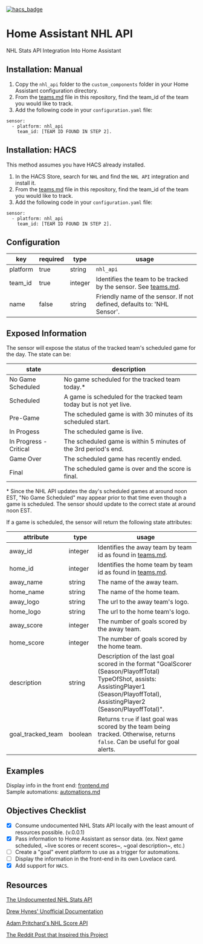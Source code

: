 [![hacs_badge](https://img.shields.io/badge/HACS-Default-orange.svg)](https://github.com/custom-components/hacs)
# Home Assistant NHL API
NHL Stats API Integration Into Home Assistant
## Installation: Manual
1. Copy the `nhl_api` folder to the `custom_components` folder in your Home Assistant configuration directory.
2. From the [teams.md](https://github.com/JayBlackedOut/hass-nhlapi/blob/master/teams.md) file in this repository, find the team_id of the team you would like to track.
3. Add the following code in your `configuration.yaml` file:
```
sensor:
  - platform: nhl_api
    team_id: [TEAM ID FOUND IN STEP 2].
```
## Installation: HACS
This method assumes you have HACS already installed.
1. In the HACS Store, search for `NHL` and find the `NHL API` integration and install it.
2. From the [teams.md](https://github.com/JayBlackedOut/hass-nhlapi/blob/master/teams.md) file in this repository, find the team_id of the team you would like to track.
3. Add the following code in your `configuration.yaml` file:
```
sensor:
  - platform: nhl_api
    team_id: [TEAM ID FOUND IN STEP 2].
```
## Configuration
| key      | required | type    | usage                                                                                                                               |
|----------|----------|---------|-------------------------------------------------------------------------------------------------------------------------------------|
| platform | true     | string  | `nhl_api`                                                                                                                           |
| team_id  | true     | integer | Identifies the team to be tracked by the sensor. See [teams.md](https://github.com/JayBlackedOut/hass-nhlapi/blob/master/teams.md). |
| name     | false    | string  | Friendly name of the sensor. If not defined, defaults to: 'NHL Sensor'.                                                             |
## Exposed Information
The sensor will expose the status of the tracked team's scheduled game for the day. The state can be:

| state                  | description                                                         |
|------------------------|---------------------------------------------------------------------|
| No Game Scheduled      | No game scheduled for the tracked team today.*                      |
| Scheduled              | A game is scheduled for the tracked team today but is not yet live. |
| Pre-Game               | The scheduled game is with 30 minutes of its scheduled start.       |
| In Progess             | The scheduled game is live.                                         |
| In Progress - Critical | The scheduled game is within 5 minutes of the 3rd period's end.     |
| Game Over              | The scheduled game has recently ended.                              |
| Final                  | The scheduled game is over and the score is final.                  |

\* Since the NHL API updates the day's scheduled games at around noon EST, "No Game Scheduled" may appear prior to that time even though a game is scheduled. The sensor should update to the correct state at around noon EST.

If a game is scheduled, the sensor will return the following state attributes:

| attribute         | type    | usage                                                                                                                                                                                     |
|-------------------|---------|-------------------------------------------------------------------------------------------------------------------------------------------------------------------------------------------|
| away_id           | integer | Identifies the away team by team id as found in [teams.md](https://github.com/JayBlackedOut/hass-nhlapi/blob/master/teams.md).                                                            |
| home_id           | integer | Identifies the home team by team id as found in [teams.md](https://github.com/JayBlackedOut/hass-nhlapi/blob/master/teams.md).                                                            |
| away_name         | string  | The name of the away team.                                                                                                                                                                |
| home_name         | string  | The name of the home team.                                                                                                                                                                |
| away_logo         | string  | The url to the away team's logo.                                                                                                                                                          |
| home_logo         | string  | The url to the home team's logo.                                                                                                                                                          |
| away_score        | integer | The number of goals scored by the away team.                                                                                                                                              |
| home_score        | integer | The number of goals scored by the home team.                                                                                                                                              |
| description       | string  | Description of the last goal scored in the format "GoalScorer (Season/PlayoffTotal) TypeOfShot, assists: AssistingPlayer1 (Season/PlayoffTotal), AssistingPlayer2 (Season/PlayoffTotal)". |
| goal_tracked_team | boolean | Returns `true` if last goal was scored by the team being tracked. Otherwise, returns `false`. Can be useful for goal alerts.                                                              |
## Examples
Display info in the front end: [frontend.md](https://github.com/JayBlackedOut/hass-nhlapi/blob/master/frontend.md)  
Sample automations: [automations.md](https://github.com/JayBlackedOut/hass-nhlapi/blob/master/automations.md)

## Objectives Checklist
- [x] Consume undocumented NHL Stats API locally with the least amount of resources possible. (v.0.0.1)
- [x] Pass information to Home Assistant as sensor data. (ex. Next game scheduled, ~live scores or recent scores~, ~goal description~, etc.)
- [ ] Create a "goal" event platform to use as a trigger for automations.
- [ ] Display the information in the front-end in its own Lovelace card.
- [x] Add support for `HACS`.
## Resources
[The Undocumented NHL Stats API](https://statsapi.web.nhl.com/api/v1/schedule)

[Drew Hynes' Unofficial Documentation](https://gitlab.com/dword4/nhlapi)

[Adam Pritchard's NHL Score API](https://github.com/peruukki/nhl-score-api)

[The Reddit Post that Inspired this Project](https://www.reddit.com/r/homeassistant/comments/b9vioe/got_home_assistant_to_grab_the_game_info_for_my/)
